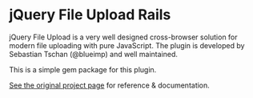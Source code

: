# jQuery File Upload Rails

jQuery File Upload is a very well designed cross-browser solution for modern file uploading with pure JavaScript. The plugin is developed by Sebastian Tschan (@blueimp) and well maintained.

This is a simple gem package for this plugin.

[See the original project page](https://github.com/blueimp/jQuery-File-Upload) for reference & documentation.